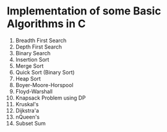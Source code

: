 ﻿# Implementation of some Basic Algorithms in C

1. Breadth First Search
2. Depth First Search
3. Binary Search
4. Insertion Sort
5. Merge Sort
6. Quick Sort (Binary Sort)
7. Heap Sort
8. Boyer-Moore-Horspool
9. Floyd-Warshall
10. Knapsack Problem using DP
11. Kruskal's
12. Dijkstra'a
13. nQueen's
14. Subset Sum
